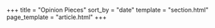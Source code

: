 +++
title = "Opinion Pieces"
sort_by = "date"
template = "section.html"
page_template = "article.html"
+++